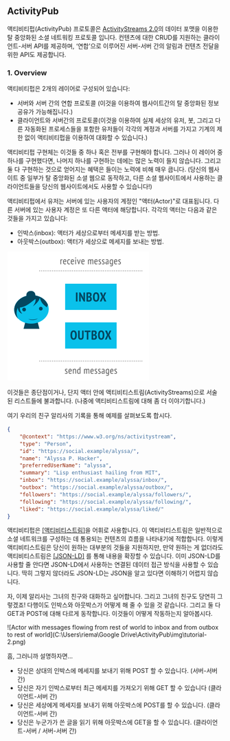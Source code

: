 ## ActivityPub

액티비티펍(ActivityPub) 프로토콜은 [ActivityStreams 2.0](<https://www.w3.org/TR/activitypub/#bib-ActivityStreams>)의 데이터 포맷을 이용한 탈 중앙화된 소셜 네트워킹 프로토콜 입니다. 컨텐츠에 대한 CRUD를 지원하는 클라이언트-서버 API를 제공하며, ‘연합’으로 이루어진 서버-서버 간의 알림과 컨텐츠 전달을 위한 API도 제공합니다.

### 1. Overview

액티비티펍은 2개의 레이어로 구성되어 있습니다:

- 서버와 서버 간의 연합 프로토콜 (이것을 이용하여 웹사이트간의 탈 중앙화된 정보 공유가 가능해집니다.)
- 클라이언트와 서버간의 프로토콜(이것을 이용하여 실제 세상의 유저, 봇, 그리고 다른 자동화된 프로세스들을 포함한 유저들이 각각의 계정과 서버를 가지고 기계의 제한 없이 액티비티펍을 이용하여 대화할 수 있습니다.)

액티비티펍 구현체는 이것들 중 하나 혹은 전부를 구현해야 합니다. 그러나 이 레이어 중 하나를 구현했다면, 나머지 하나를 구현하는 데에는 많은 노력이 들지 않습니다. 그리고 둘 다 구현하는 것으로 얻어지는 혜택은 들이는 노력에 비해 매우 큽니다. (당신의 웹사이트 중 일부가 탈 중앙화된  소셜 웹으로 동작하고, 다른 소셜 웹사이트에서 사용하는 클라이언트들을 당신의 웹사이트에서도 사용할 수 있습니다!)

액티비티펍에서 유저는 서버에 있는 사용자의 계정인 "액터(Actor)"로 대표됩니다. 다른 서버에 있는 사용자 계정은 또 다른 액터에 해당합니다. 각각의 액터는 다음과 같은 것들을 가지고 있습니다:

- 인박스(inbox): 액터가 세상으로부터 메세지를 받는 방법.
- 아웃박스(outbox): 액터가 세상으로 메세지를 보내는 방법.

![인박스 아웃박스를 가지고 있는 액터](./img/tutorial-1.png)

이것들은 종단점이거나, 단지 액터 안에 액티비티스트림(ActivityStreams)으로 서술 된 리스트들에 불과합니다. (나중에 액티비티스트림에 대해 좀 더 이야기합니다.)

여기 우리의 친구 알리사의 기록을 통해 예제를 살펴보도록 합시다.

```json
{
    "@context": "https://www.w3.org/ns/activitystream",
    "type": "Person",
    "id": "https://social.example/alyssa/",
    "name": "Alyssa P. Hacker",
    "preferredUserName": "alyssa",
    "summary": "Lisp enthusiast hailing from MIT",
 	"inbox": "https://social.example/alyssa/inbox/",
 	"outbox": "https://social.example/alyssa/outbox/",
 	"followers": "https://social.example/alyssa/followers/",
 	"following": "https://social.example/alyssa/following/",
 	"liked": "https://social.example/alyssa/liked/"
}
```

액티비티펍은 [[액티비티스트림]](https://www.w3.org/TR/activitystreams-core/)을 어휘로 사용합니다. 이 액티비티스트림은 일반적으로 소셜 네트워크를 구성하는 데 통용되는 컨텐츠의 흐름을 나타내기에 적합합니다. 이렇게 액티비티스트림은 당신이 원하는 대부분의 것들을 지원하지만, 만약 원하는 게 없더라도 액티비티스트림은 [[JSON-LD]](https://www.w3.org/TR/json-ld/) 를 통해 내용을 확장할 수 있습니다. 이미 JSON-LD를 사용할 줄 안다면 JSON-LD에서 사용하는 연결된 데이터 접근 방식을 사용할 수 있습니다. 딱히 그렇지 않더라도 JSON-LD는 JSON을 알고 있다면 이해하기 어렵지 않습니다.

자, 이제 알리사는 그녀의 친구와 대화하고 싶어합니다. 그리고 그녀의 친구도 당연히 그렇겠죠! 다행이도 인박스와 아웃박스가 어떻게 해 줄 수 있을 것 같습니다. 그리고 둘 다 GET과 POST에 대해 다르게 동작합니다. 이것들이 어떻게 작동하는지 알아봅시다.

![Actor with messages flowing from rest of
world to inbox and from outbox to rest of world](C:\Users\riema\Google Drive\ActivityPub\img\tutorial-2.png)

흠, 그러니까 설명하자면...

- 당신은 상대의 인박스에 메세지를 보내기 위해 POST 할 수 있습니다. (서버-서버 간)
- 당신은 자기 인박스로부터 최근 메세지를 가져오기 위해 GET 할 수 있습니다 (클라이언트-서버 간)
- 당신은 세상에게 메세지를 보내기 위해 아웃박스에 POST를 할 수 있습니다. (클라이언트-서버 간)
- 당신은 누군가가 쓴 글을 읽기 위해 아웃박스에 GET을 할 수 있습니다. (클라이언트-서버 / 서버-서버 간)

